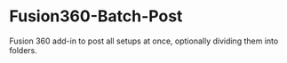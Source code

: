 # Fusion360-Batch-Post
Fusion 360 add-in to post all setups at once, optionally dividing them into folders.
